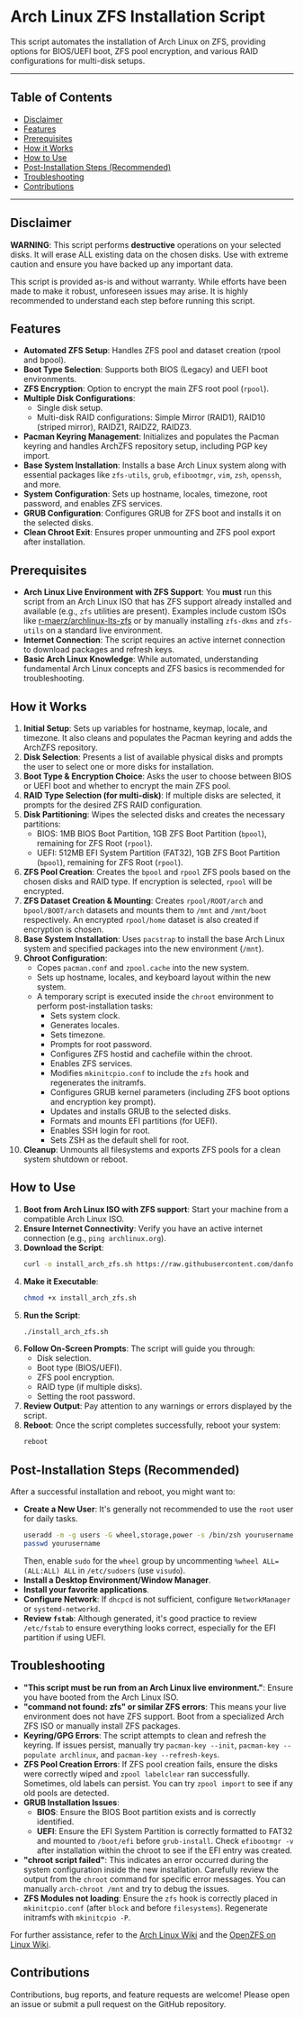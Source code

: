 # Arch Linux ZFS Installation Script

This script automates the installation of Arch Linux on ZFS, providing options for BIOS/UEFI boot, ZFS pool encryption, and various RAID configurations for multi-disk setups.

---

## Table of Contents
* [Disclaimer](#disclaimer)
* [Features](#features)
* [Prerequisites](#prerequisites)
* [How it Works](#how-it-works)
* [How to Use](#how-to-use)
* [Post-Installation Steps (Recommended)](#post-installation-steps-recommended)
* [Troubleshooting](#troubleshooting)
* [Contributions](#contributions)

---

## Disclaimer

**WARNING**: This script performs **destructive** operations on your selected disks. It will erase ALL existing data on the chosen disks. Use with extreme caution and ensure you have backed up any important data.

This script is provided as-is and without warranty. While efforts have been made to make it robust, unforeseen issues may arise. It is highly recommended to understand each step before running this script.

## Features

* **Automated ZFS Setup**: Handles ZFS pool and dataset creation (rpool and bpool).
* **Boot Type Selection**: Supports both BIOS (Legacy) and UEFI boot environments.
* **ZFS Encryption**: Option to encrypt the main ZFS root pool (`rpool`).
* **Multiple Disk Configurations**:
    * Single disk setup.
    * Multi-disk RAID configurations: Simple Mirror (RAID1), RAID10 (striped mirror), RAIDZ1, RAIDZ2, RAIDZ3.
* **Pacman Keyring Management**: Initializes and populates the Pacman keyring and handles ArchZFS repository setup, including PGP key import.
* **Base System Installation**: Installs a base Arch Linux system along with essential packages like `zfs-utils`, `grub`, `efibootmgr`, `vim`, `zsh`, `openssh`, and more.
* **System Configuration**: Sets up hostname, locales, timezone, root password, and enables ZFS services.
* **GRUB Configuration**: Configures GRUB for ZFS boot and installs it on the selected disks.
* **Clean Chroot Exit**: Ensures proper unmounting and ZFS pool export after installation.

## Prerequisites

* **Arch Linux Live Environment with ZFS Support**: You **must** run this script from an Arch Linux ISO that has ZFS support already installed and available (e.g., `zfs` utilities are present). Examples include custom ISOs like [r-maerz/archlinux-lts-zfs](https://github.com/r-maerz/archlinux-lts-zfs) or by manually installing `zfs-dkms` and `zfs-utils` on a standard live environment.
* **Internet Connection**: The script requires an active internet connection to download packages and refresh keys.
* **Basic Arch Linux Knowledge**: While automated, understanding fundamental Arch Linux concepts and ZFS basics is recommended for troubleshooting.

## How it Works

1.  **Initial Setup**: Sets up variables for hostname, keymap, locale, and timezone. It also cleans and populates the Pacman keyring and adds the ArchZFS repository.
2.  **Disk Selection**: Presents a list of available physical disks and prompts the user to select one or more disks for installation.
3.  **Boot Type & Encryption Choice**: Asks the user to choose between BIOS or UEFI boot and whether to encrypt the main ZFS pool.
4.  **RAID Type Selection (for multi-disk)**: If multiple disks are selected, it prompts for the desired ZFS RAID configuration.
5.  **Disk Partitioning**: Wipes the selected disks and creates the necessary partitions:
    * BIOS: 1MB BIOS Boot Partition, 1GB ZFS Boot Partition (`bpool`), remaining for ZFS Root (`rpool`).
    * UEFI: 512MB EFI System Partition (FAT32), 1GB ZFS Boot Partition (`bpool`), remaining for ZFS Root (`rpool`).
6.  **ZFS Pool Creation**: Creates the `bpool` and `rpool` ZFS pools based on the chosen disks and RAID type. If encryption is selected, `rpool` will be encrypted.
7.  **ZFS Dataset Creation & Mounting**: Creates `rpool/ROOT/arch` and `bpool/BOOT/arch` datasets and mounts them to `/mnt` and `/mnt/boot` respectively. An encrypted `rpool/home` dataset is also created if encryption is chosen.
8.  **Base System Installation**: Uses `pacstrap` to install the base Arch Linux system and specified packages into the new environment (`/mnt`).
9.  **Chroot Configuration**:
    * Copes `pacman.conf` and `zpool.cache` into the new system.
    * Sets up hostname, locales, and keyboard layout within the new system.
    * A temporary script is executed inside the `chroot` environment to perform post-installation tasks:
        * Sets system clock.
        * Generates locales.
        * Sets timezone.
        * Prompts for root password.
        * Configures ZFS hostid and cachefile within the chroot.
        * Enables ZFS services.
        * Modifies `mkinitcpio.conf` to include the `zfs` hook and regenerates the initramfs.
        * Configures GRUB kernel parameters (including ZFS boot options and encryption key prompt).
        * Updates and installs GRUB to the selected disks.
        * Formats and mounts EFI partitions (for UEFI).
        * Enables SSH login for root.
        * Sets ZSH as the default shell for root.
10. **Cleanup**: Unmounts all filesystems and exports ZFS pools for a clean system shutdown or reboot.

## How to Use

1.  **Boot from Arch Linux ISO with ZFS support**: Start your machine from a compatible Arch Linux ISO.
2.  **Ensure Internet Connectivity**: Verify you have an active internet connection (e.g., `ping archlinux.org`).
3.  **Download the Script**:
    ```bash
    curl -o install_arch_zfs.sh https://raw.githubusercontent.com/danfossi/Arch-ZFS-Root-Installation-Script/refs/heads/main/arch_zfs_install.sh
    ```
4.  **Make it Executable**:
    ```bash
    chmod +x install_arch_zfs.sh
    ```
5.  **Run the Script**:
    ```bash
    ./install_arch_zfs.sh
    ```
6.  **Follow On-Screen Prompts**: The script will guide you through:
    * Disk selection.
    * Boot type (BIOS/UEFI).
    * ZFS pool encryption.
    * RAID type (if multiple disks).
    * Setting the root password.
7.  **Review Output**: Pay attention to any warnings or errors displayed by the script.
8.  **Reboot**: Once the script completes successfully, reboot your system:
    ```bash
    reboot
    ```

## Post-Installation Steps (Recommended)

After a successful installation and reboot, you might want to:

* **Create a New User**: It's generally not recommended to use the `root` user for daily tasks.
    ```bash
    useradd -m -g users -G wheel,storage,power -s /bin/zsh yourusername
    passwd yourusername
    ```
    Then, enable `sudo` for the `wheel` group by uncommenting `%wheel ALL=(ALL:ALL) ALL` in `/etc/sudoers` (use `visudo`).
* **Install a Desktop Environment/Window Manager**.
* **Install your favorite applications**.
* **Configure Network**: If `dhcpcd` is not sufficient, configure `NetworkManager` or `systemd-networkd`.
* **Review `fstab`**: Although generated, it's good practice to review `/etc/fstab` to ensure everything looks correct, especially for the EFI partition if using UEFI.

## Troubleshooting

* **"This script must be run from an Arch Linux live environment."**: Ensure you have booted from the Arch Linux ISO.
* **"command not found: zfs" or similar ZFS errors**: This means your live environment does not have ZFS support. Boot from a specialized Arch ZFS ISO or manually install ZFS packages.
* **Keyring/GPG Errors**: The script attempts to clean and refresh the keyring. If issues persist, manually try `pacman-key --init`, `pacman-key --populate archlinux`, and `pacman-key --refresh-keys`.
* **ZFS Pool Creation Errors**: If ZFS pool creation fails, ensure the disks were correctly wiped and `zpool labelclear` ran successfully. Sometimes, old labels can persist. You can try `zpool import` to see if any old pools are detected.
* **GRUB Installation Issues**:
    * **BIOS**: Ensure the BIOS Boot partition exists and is correctly identified.
    * **UEFI**: Ensure the EFI System Partition is correctly formatted to FAT32 and mounted to `/boot/efi` before `grub-install`. Check `efibootmgr -v` after installation within the chroot to see if the EFI entry was created.
* **"chroot script failed"**: This indicates an error occurred during the system configuration inside the new installation. Carefully review the output from the `chroot` command for specific error messages. You can manually `arch-chroot /mnt` and try to debug the issues.
* **ZFS Modules not loading**: Ensure the `zfs` hook is correctly placed in `mkinitcpio.conf` (after `block` and before `filesystems`). Regenerate initramfs with `mkinitcpio -P`.

For further assistance, refer to the [Arch Linux Wiki](https://wiki.archlinux.org/) and the [OpenZFS on Linux Wiki](https://openzfs.github.io/openzfs-docs/Getting%20Started/Arch%20Linux/index.html).

## Contributions

Contributions, bug reports, and feature requests are welcome! Please open an issue or submit a pull request on the GitHub repository.
